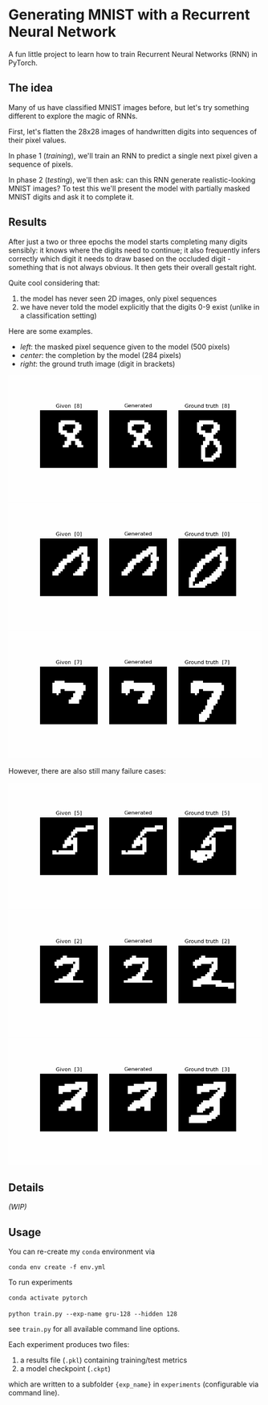 # Generating MNIST with a Recurrent Neural Network

A fun little project to learn how to train Recurrent Neural Networks (RNN) in PyTorch.

## The idea

Many of us have classified MNIST images before, but let's try something different to explore the magic of RNNs.

First, let's flatten the 28x28 images of handwritten digits into sequences of their pixel values.

In phase 1 (*training*), we'll train an RNN to predict 
a single next pixel given a sequence of pixels. 

In phase 2 (*testing*), we'll then ask: can this RNN generate realistic-looking
MNIST images? To test this we'll present the model with partially masked MNIST digits
and ask it to complete it.

## Results

After just a two or three epochs the model starts completing many digits sensibly:
it knows where the digits need to continue; it also frequently infers correctly
which digit it needs to draw based on the occluded digit - something that is not always obvious.
It then gets their overall gestalt right. 

Quite cool considering that:
1. the model has never seen 2D images, only pixel sequences
2. we have never told the model explicitly that the digits 0-9 exist (unlike in a classification setting)

Here are some examples. 

* *left*: the masked pixel sequence given to the model (500 pixels)
* *center*: the completion by the model (284 pixels)
* *right*: the ground truth image (digit in brackets)

![example](plots/3480.gif)
![example](plots/0952.gif)
![example](plots/4866.gif)

However, there are also still many failure cases:

![example 0](plots/0216.gif)
![example 0](plots/1809.gif)
![example 0](plots/2653.gif)

## Details

*(WIP)*

## Usage

You can re-create my `conda` environment via

```shell
conda env create -f env.yml
```

To run experiments


```shell
conda activate pytorch

python train.py --exp-name gru-128 --hidden 128
```
see `train.py` for all available command line options.

Each experiment produces two files: 
1. a results file (`.pkl`) containing training/test metrics
2. a model checkpoint (`.ckpt`) 

which are written to a subfolder `{exp_name}` in `experiments` (configurable via command line).

